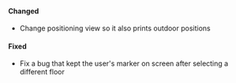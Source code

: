 #### Changed
* Change positioning view so it also prints outdoor positions

#### Fixed
* Fix a bug that kept the user's marker on screen after selecting a different floor

